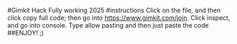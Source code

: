 #Gimkit Hack
Fully working 2025
#instructions
Click on the file, and then click copy full code; then go into https://www.gimkit.com/join. Click inspect, and go into console. Type allow pasting and then just paste the code
##ENJOY! ;)
